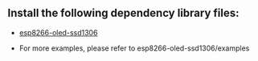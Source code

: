 
## Install the following dependency library files:
- [esp8266-oled-ssd1306](https://github.com/ThingPulse/esp8266-oled-ssd1306)

- For more examples, please refer to esp8266-oled-ssd1306/examples
  